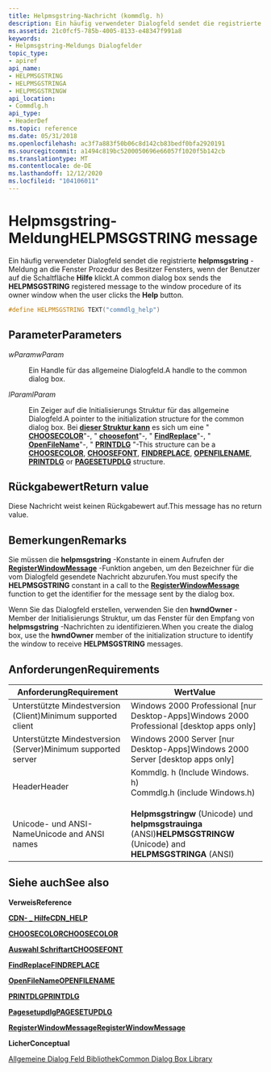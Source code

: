 ```yaml
---
title: Helpmsgstring-Nachricht (kommdlg. h)
description: Ein häufig verwendeter Dialogfeld sendet die registrierte helpmsgstring-Meldung an die Fenster Prozedur des Besitzer Fensters, wenn der Benutzer auf die Schaltfläche Hilfe klickt.
ms.assetid: 21c0fcf5-785b-4005-8133-e48347f991a8
keywords:
- Helpmsgstring-Meldungs Dialogfelder
topic_type:
- apiref
api_name:
- HELPMSGSTRING
- HELPMSGSTRINGA
- HELPMSGSTRINGW
api_location:
- Commdlg.h
api_type:
- HeaderDef
ms.topic: reference
ms.date: 05/31/2018
ms.openlocfilehash: ac3f7a883f50b06c8d142cb83bedf0bfa2920191
ms.sourcegitcommit: a1494c819bc5200050696e66057f1020f5b142cb
ms.translationtype: MT
ms.contentlocale: de-DE
ms.lasthandoff: 12/12/2020
ms.locfileid: "104106011"
---
```

# <a name="helpmsgstring-message"></a><span data-ttu-id="d63ad-104">Helpmsgstring-Meldung</span><span class="sxs-lookup"><span data-stu-id="d63ad-104">HELPMSGSTRING message</span></span>

<span data-ttu-id="d63ad-105">Ein häufig verwendeter Dialogfeld sendet die registrierte **helpmsgstring** -Meldung an die Fenster Prozedur des Besitzer Fensters, wenn der Benutzer auf die Schaltfläche **Hilfe** klickt.</span><span class="sxs-lookup"><span data-stu-id="d63ad-105">A common dialog box sends the **HELPMSGSTRING** registered message to the window procedure of its owner window when the user clicks the **Help** button.</span></span>


```C++
#define HELPMSGSTRING TEXT("commdlg_help")
```



## <a name="parameters"></a><span data-ttu-id="d63ad-106">Parameter</span><span class="sxs-lookup"><span data-stu-id="d63ad-106">Parameters</span></span>

<dl> <dt>

<span data-ttu-id="d63ad-107">*wParam*</span><span class="sxs-lookup"><span data-stu-id="d63ad-107">*wParam*</span></span> 
</dt> <dd>

<span data-ttu-id="d63ad-108">Ein Handle für das allgemeine Dialogfeld.</span><span class="sxs-lookup"><span data-stu-id="d63ad-108">A handle to the common dialog box.</span></span>

</dd> <dt>

<span data-ttu-id="d63ad-109">*lParam*</span><span class="sxs-lookup"><span data-stu-id="d63ad-109">*lParam*</span></span> 
</dt> <dd>

<span data-ttu-id="d63ad-110">Ein Zeiger auf die Initialisierungs Struktur für das allgemeine Dialogfeld.</span><span class="sxs-lookup"><span data-stu-id="d63ad-110">A pointer to the initialization structure for the common dialog box.</span></span> <span data-ttu-id="d63ad-111">Bei [**dieser Struktur kann**](/windows/win32/api/commdlg/ns-commdlg-pagesetupdlga) es sich um eine " [**CHOOSECOLOR**](/windows/win32/api/commdlg/ns-commdlg-choosecolora-r1)"-, " [**choosefont**](/windows/win32/api/commdlg/ns-commdlg-choosefonta)"-, " [**FindReplace**](/windows/win32/api/commdlg/ns-commdlg-findreplacea)"-, " [**OpenFileName**](/windows/win32/api/commdlg/ns-commdlg-openfilenamea)"-, " [**PRINTDLG**](/windows/win32/api/commdlg/ns-commdlg-printdlga) "-</span><span class="sxs-lookup"><span data-stu-id="d63ad-111">This structure can be a [**CHOOSECOLOR**](/windows/win32/api/commdlg/ns-commdlg-choosecolora-r1), [**CHOOSEFONT**](/windows/win32/api/commdlg/ns-commdlg-choosefonta), [**FINDREPLACE**](/windows/win32/api/commdlg/ns-commdlg-findreplacea), [**OPENFILENAME**](/windows/win32/api/commdlg/ns-commdlg-openfilenamea), [**PRINTDLG**](/windows/win32/api/commdlg/ns-commdlg-printdlga) or [**PAGESETUPDLG**](/windows/win32/api/commdlg/ns-commdlg-pagesetupdlga) structure.</span></span>

</dd> </dl>

## <a name="return-value"></a><span data-ttu-id="d63ad-112">Rückgabewert</span><span class="sxs-lookup"><span data-stu-id="d63ad-112">Return value</span></span>

<span data-ttu-id="d63ad-113">Diese Nachricht weist keinen Rückgabewert auf.</span><span class="sxs-lookup"><span data-stu-id="d63ad-113">This message has no return value.</span></span>

## <a name="remarks"></a><span data-ttu-id="d63ad-114">Bemerkungen</span><span class="sxs-lookup"><span data-stu-id="d63ad-114">Remarks</span></span>

<span data-ttu-id="d63ad-115">Sie müssen die **helpmsgstring** -Konstante in einem Aufrufen der [**RegisterWindowMessage**](/windows/desktop/api/winuser/nf-winuser-registerwindowmessagea) -Funktion angeben, um den Bezeichner für die vom Dialogfeld gesendete Nachricht abzurufen.</span><span class="sxs-lookup"><span data-stu-id="d63ad-115">You must specify the **HELPMSGSTRING** constant in a call to the [**RegisterWindowMessage**](/windows/desktop/api/winuser/nf-winuser-registerwindowmessagea) function to get the identifier for the message sent by the dialog box.</span></span>

<span data-ttu-id="d63ad-116">Wenn Sie das Dialogfeld erstellen, verwenden Sie den **hwndOwner** -Member der Initialisierungs Struktur, um das Fenster für den Empfang von **helpmsgstring** -Nachrichten zu identifizieren.</span><span class="sxs-lookup"><span data-stu-id="d63ad-116">When you create the dialog box, use the **hwndOwner** member of the initialization structure to identify the window to receive **HELPMSGSTRING** messages.</span></span>

## <a name="requirements"></a><span data-ttu-id="d63ad-117">Anforderungen</span><span class="sxs-lookup"><span data-stu-id="d63ad-117">Requirements</span></span>



| <span data-ttu-id="d63ad-118">Anforderung</span><span class="sxs-lookup"><span data-stu-id="d63ad-118">Requirement</span></span> | <span data-ttu-id="d63ad-119">Wert</span><span class="sxs-lookup"><span data-stu-id="d63ad-119">Value</span></span> |
|-------------------------------------|----------------------------------------------------------------------------------------------------------|
| <span data-ttu-id="d63ad-120">Unterstützte Mindestversion (Client)</span><span class="sxs-lookup"><span data-stu-id="d63ad-120">Minimum supported client</span></span><br/> | <span data-ttu-id="d63ad-121">Windows 2000 Professional \[nur Desktop-Apps\]</span><span class="sxs-lookup"><span data-stu-id="d63ad-121">Windows 2000 Professional \[desktop apps only\]</span></span><br/>                                               |
| <span data-ttu-id="d63ad-122">Unterstützte Mindestversion (Server)</span><span class="sxs-lookup"><span data-stu-id="d63ad-122">Minimum supported server</span></span><br/> | <span data-ttu-id="d63ad-123">Windows 2000 Server \[nur Desktop-Apps\]</span><span class="sxs-lookup"><span data-stu-id="d63ad-123">Windows 2000 Server \[desktop apps only\]</span></span><br/>                                                     |
| <span data-ttu-id="d63ad-124">Header</span><span class="sxs-lookup"><span data-stu-id="d63ad-124">Header</span></span><br/>                   | <dl> <span data-ttu-id="d63ad-125"><dt>Kommdlg. h (Include Windows. h)</dt></span><span class="sxs-lookup"><span data-stu-id="d63ad-125"><dt>Commdlg.h (include Windows.h)</dt></span></span> </dl> |
| <span data-ttu-id="d63ad-126">Unicode- und ANSI-Name</span><span class="sxs-lookup"><span data-stu-id="d63ad-126">Unicode and ANSI names</span></span><br/>   | <span data-ttu-id="d63ad-127">**Helpmsgstringw** (Unicode) und **helpmsgstrauinga** (ANSI)</span><span class="sxs-lookup"><span data-stu-id="d63ad-127">**HELPMSGSTRINGW** (Unicode) and **HELPMSGSTRINGA** (ANSI)</span></span><br/>                                    |



## <a name="see-also"></a><span data-ttu-id="d63ad-128">Siehe auch</span><span class="sxs-lookup"><span data-stu-id="d63ad-128">See also</span></span>

<dl> <dt>

<span data-ttu-id="d63ad-129">**Verweis**</span><span class="sxs-lookup"><span data-stu-id="d63ad-129">**Reference**</span></span>
</dt> <dt>

[<span data-ttu-id="d63ad-130">**CDN- \_ Hilfe**</span><span class="sxs-lookup"><span data-stu-id="d63ad-130">**CDN\_HELP**</span></span>](cdn-help.md)
</dt> <dt>

[<span data-ttu-id="d63ad-131">**CHOOSECOLOR**</span><span class="sxs-lookup"><span data-stu-id="d63ad-131">**CHOOSECOLOR**</span></span>](/windows/win32/api/commdlg/ns-commdlg-choosecolora-r1)
</dt> <dt>

[<span data-ttu-id="d63ad-132">**Auswahl Schriftart**</span><span class="sxs-lookup"><span data-stu-id="d63ad-132">**CHOOSEFONT**</span></span>](/windows/win32/api/commdlg/ns-commdlg-choosefonta)
</dt> <dt>

[<span data-ttu-id="d63ad-133">**FindReplace**</span><span class="sxs-lookup"><span data-stu-id="d63ad-133">**FINDREPLACE**</span></span>](/windows/win32/api/commdlg/ns-commdlg-findreplacea)
</dt> <dt>

[<span data-ttu-id="d63ad-134">**OpenFileName**</span><span class="sxs-lookup"><span data-stu-id="d63ad-134">**OPENFILENAME**</span></span>](/windows/win32/api/commdlg/ns-commdlg-openfilenamea)
</dt> <dt>

[<span data-ttu-id="d63ad-135">**PRINTDLG**</span><span class="sxs-lookup"><span data-stu-id="d63ad-135">**PRINTDLG**</span></span>](/windows/win32/api/commdlg/ns-commdlg-printdlga)
</dt> <dt>

[<span data-ttu-id="d63ad-136">**Pagesetupdlg**</span><span class="sxs-lookup"><span data-stu-id="d63ad-136">**PAGESETUPDLG**</span></span>](/windows/win32/api/commdlg/ns-commdlg-pagesetupdlga)
</dt> <dt>

[<span data-ttu-id="d63ad-137">**RegisterWindowMessage**</span><span class="sxs-lookup"><span data-stu-id="d63ad-137">**RegisterWindowMessage**</span></span>](/windows/desktop/api/winuser/nf-winuser-registerwindowmessagea)
</dt> <dt>

<span data-ttu-id="d63ad-138">**Licher**</span><span class="sxs-lookup"><span data-stu-id="d63ad-138">**Conceptual**</span></span>
</dt> <dt>

[<span data-ttu-id="d63ad-139">Allgemeine Dialog Feld Bibliothek</span><span class="sxs-lookup"><span data-stu-id="d63ad-139">Common Dialog Box Library</span></span>](common-dialog-box-library.md)
</dt> </dl>

 


